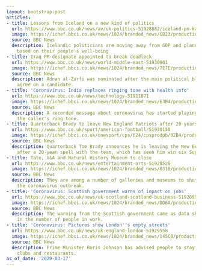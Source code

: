 ```yaml
---
layout: bootstrap-post
articles:
- title: Lessons from Iceland on a new kind of politics
  url: https://www.bbc.co.uk/news/av/uk-politics-51928882/iceland-pm-katrin-jakobsdttir-on-gdp-or-well-being
  image: https://ichef.bbci.co.uk/news/1024/branded_news/CB23/production/_111330025_p086w3dr.jpg
  source: BBC News
  description: Icelandic politicians are moving away from GDP and planning an economy
    based on their people's well-being
- title: Iraq PM-designate appointed to break deadlock
  url: https://www.bbc.co.uk/news/world-middle-east-51930601
  image: https://ichef.bbci.co.uk/news/1024/branded_news/7E7E/production/_111328323_whatsubject.jpg
  source: BBC News
  description: Adnan al-Zurfi was nominated after the main political blocs could not
    agree on a candidate.
- title: 'Coronavirus: India replaces ringing tone with health info'
  url: https://www.bbc.co.uk/news/technology-51911071
  image: https://ichef.bbci.co.uk/news/1024/branded_news/E3B4/production/_111329285_gettyimages-1207295432.jpg
  source: BBC News
  description: A recorded message about coronavirus has started playing instead of
    the caller's ring tone.
- title: Quarterback Brady to leave New England Patriots after 20 years
  url: https://www.bbc.co.uk/sport/american-football/51930150
  image: https://ichef.bbci.co.uk/onesport/cps/624/cpsprodpb/02B4/production/_111329600_tom_brady.jpg
  source: BBC News
  description: Quarterback Tom Brady announces he is leaving the New England Patriots
    after a 20-year spell with the team, which has seen him win six Super Bowls.
- title: Tate, V&A and Natural History Museum to close
  url: https://www.bbc.co.uk/news/entertainment-arts-51928526
  image: https://ichef.bbci.co.uk/news/1024/branded_news/0318/production/_111329700_c824081a-6212-4b1b-8ad2-9ee85ea164f1.jpg
  source: BBC News
  description: They are among a number of galleries and museums to shutting due to
    the coronavirus outbreak.
- title: 'Coronavirus: Scottish government warns of impact on jobs'
  url: https://www.bbc.co.uk/news/uk-scotland-scotland-business-51928999
  image: https://ichef.bbci.co.uk/news/1024/branded_news/DD6A/production/_111328665_gettyimages-511808581.jpg
  source: BBC News
  description: The warning from the Scottish government came as data showed a rise
    in the number of people in work.
- title: 'Coronavirus: Pictures show London''s empty streets'
  url: https://www.bbc.co.uk/news/uk-england-london-51929558
  image: https://ichef.bbci.co.uk/news/1024/branded_news/145C0/production/_111329338_gettyimages-1207445400.jpg
  source: BBC News
  description: Prime Minister Boris Johnson has advised people to stay away from pubs,
    clubs and restaurants.
as_of_date: '2020-03-17'
---
```


